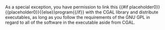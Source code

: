  As a special exception, you have permission to link this {{#if placeholder0}}{{placeholder0}}{{else}}program{{/if}} with the CGAL library and distribute executables, as long as you follow the requirements of the GNU GPL in regard to all of the software in the executable aside from CGAL.